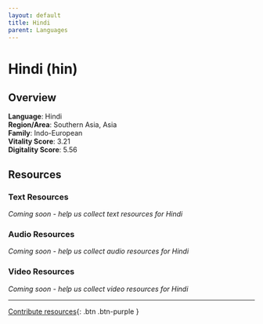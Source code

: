 ```yaml
---
layout: default
title: Hindi
parent: Languages
---
```


# Hindi (hin)

## Overview

**Language**: Hindi  
**Region/Area**: Southern Asia, Asia  
**Family**: Indo-European  
**Vitality Score**: 3.21  
**Digitality Score**: 5.56  

## Resources

### Text Resources
*Coming soon - help us collect text resources for Hindi*

### Audio Resources
*Coming soon - help us collect audio resources for Hindi*

### Video Resources
*Coming soon - help us collect video resources for Hindi*

---

[Contribute resources](https://fairtrain.github.io/){: .btn .btn-purple }
